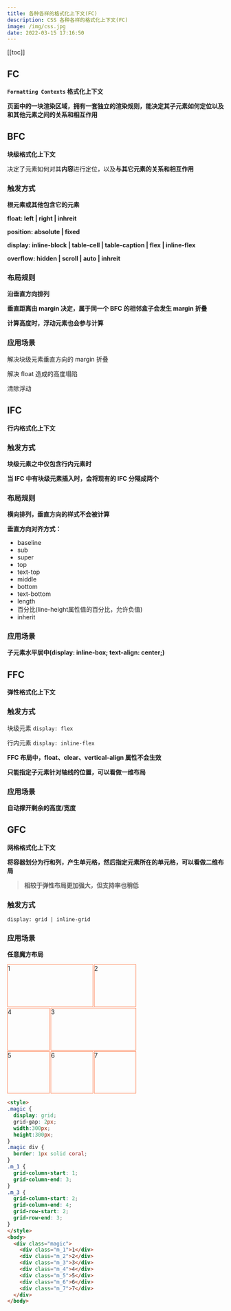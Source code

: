 ```yaml
---
title: 各种各样的格式化上下文(FC)
description: CSS 各种各样的格式化上下文(FC)
image: /img/css.jpg
date: 2022-03-15 17:16:50
---
```


[[toc]]

## FC

**`Formatting Contexts` 格式化上下文**

**页面中的一块渲染区域，拥有一套独立的渲染规则，能决定其子元素如何定位以及和其他元素之间的关系和相互作用**

## BFC

**块级格式化上下文**

决定了元素如何对其**内容**进行定位，以及**与其它元素的关系和相互作用**

### 触发方式

**根元素或其他包含它的元素**

**float: left | right | inhreit**

**position: absolute | fixed**

**display: inline-block | table-cell | table-caption | flex | inline-flex**

**overflow: hidden | scroll | auto | inhreit**

### 布局规则

**沿垂直方向排列**

**垂直距离由 margin 决定，属于同一个 BFC 的相邻盒子会发生 margin 折叠**

<n-alert type="warning">**计算高度时，浮动元素也会参与计算**</n-alert>

### 应用场景

解决块级元素垂直方向的 margin 折叠

解决 float 造成的高度塌陷

清除浮动

## IFC

**行内格式化上下文**

### 触发方式

**块级元素之中仅包含行内元素时**

<n-alert type="warning">**当 IFC 中有块级元素插入时，会将现有的 IFC 分隔成两个**</n-alert>

### 布局规则

**横向排列，垂直方向的样式不会被计算**

**垂直方向对齐方式：**
  - baseline
  - sub
  - super
  - top
  - text-top
  - middle
  - bottom
  - text-bottom
  - length
  - 百分比(line-height属性值的百分比，允许负值)
  - inherit

### 应用场景

**子元素水平居中(display: inline-box; text-align: center;)**

## FFC

**弹性格式化上下文**

### 触发方式

块级元素 `display: flex`

行内元素 `display: inline-flex`

<n-alert type="warning">**FFC 布局中，float、clear、vertical-align 属性不会生效**</n-alert>

<n-alert type="info">**只能指定子元素针对轴线的位置，可以看做一维布局**</n-alert>

### 应用场景

**自动撑开剩余的高度/宽度**

## GFC

**网格格式化上下文**

<n-alert type="info">**将容器划分为行和列，产生单元格，然后指定元素所在的单元格，可以看做二维布局**</n-alert>

> **相较于弹性布局更加强大，但支持率也稍低**

### 触发方式

`display: grid | inline-grid`

### 应用场景

**任意魔方布局**

<style>
.magic {
  display: grid;
  grid-gap: 2px;
  width:300px;
  height:300px;
}
.magic div {
  border: 1px solid coral;
}
.m_1 {
  grid-column-start: 1;
  grid-column-end: 3;
}
.m_3 {
  grid-column-start: 2;
  grid-column-end: 4;
  grid-row-start: 2;
  grid-row-end: 3;
}
</style>
<div class="magic">
  <div class="m_1">1</div>
  <div class="m_2">2</div>
  <div class="m_3">3</div>
  <div class="m_4">4</div>
  <div class="m_5">5</div>
  <div class="m_6">6</div>
  <div class="m_7">7</div>
</div>

```html
<style>
.magic {
  display: grid;
  grid-gap: 2px;
  width:300px;
  height:300px;
}
.magic div {
  border: 1px solid coral;
}
.m_1 {
  grid-column-start: 1;
  grid-column-end: 3;
}
.m_3 {
  grid-column-start: 2;
  grid-column-end: 4;
  grid-row-start: 2;
  grid-row-end: 3;
}
</style>
<body>
  <div class="magic">
    <div class="m_1">1</div>
    <div class="m_2">2</div>
    <div class="m_3">3</div>
    <div class="m_4">4</div>
    <div class="m_5">5</div>
    <div class="m_6">6</div>
    <div class="m_7">7</div>
  </div>
</body>
```
